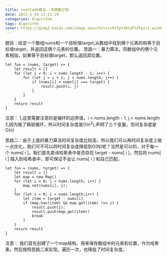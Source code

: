```yaml
---
title: LeetCode算法--求俩数之和
date: 2021-1-19 11:21:19
categories: Algorithm
tags: Algorithm
cover: https://gimg2.baidu.com/image_search/src=http%3A%2F%2Fpic1.win4000.com%2Fwallpaper%2F0%2F53241e3b69202.jpg&refer=http%3A%2F%2Fpic1.win4000.com&app=2002&size=f9999,10000&q=a80&n=0&g=0n&fmt=jpeg?sec=1613615359&t=e6a16dfb10135b01247db1572fe9873f
---
```

题目：给定一个数组nums和一个目标值target,从数组中找到俩个元素的和等于目标值target，并返回这俩个元素的位置。
思路一：暴力算法，将数组中的俩个元素相加，如果等于目标值target，那么返回其位置。
```
let fun = (nums, target) => {
    let result = []
    for (let i = 0; i < nums.length - 1; i++) {
        for (let j = i + 1; j < nums.length; j++) {
            if (nums[i] + nums[j] === target) {
                result.push(i, j)
            }
        }
    }
    return result
}
```
注意：
1,这里需要注意的是循环的边界值，i < nums.length - 1, j < nums.length
2,因为做了俩层循环，所以时间复杂度是O(n<sup>2</sup>),声明了三个变量，空间复杂度是O(n)

思路二：由于上面的暴力算法时间复杂度比较高，所以我们可以再时间复杂度上做一点优化，我们可不可以将时间复杂度降低到O(N)呢？当然是可以的，对于每一个 nums[ i ]，我们首先查询哈希表中是否存在 target - nums[ i ]，然后将 nums[ i ] 插入到哈希表中，即可保证不会让 nums[ i ] 和自己匹配。
```
let fun = (nums, target) => {
    let result = []
    let map = new Map()
    for (let i = 0; i < nums.length; i++) {
        map.set(nums[i], i);
    }
    for (let i = 0; i < nums.length;i++) {
        let item = target - nums[i]
        if (map.has(item) && map.get(item) !== i) {
            result.push(i);
            result.push(map.get(item))
            break
        }
    }
    return result
}
```
注意：
我们首先创建了一个map结构，用来保存数组中的元素和位置，作为哈希表。然后按照思路二来实现。遍历一次，也降低了时间复杂度。

    